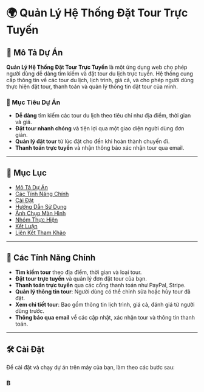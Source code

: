 # 🌍 Quản Lý Hệ Thống Đặt Tour Trực Tuyến

## 📜 Mô Tả Dự Án

**Quản Lý Hệ Thống Đặt Tour Trực Tuyến** là một ứng dụng web cho phép người dùng dễ dàng tìm kiếm và đặt tour du lịch trực tuyến. Hệ thống cung cấp thông tin về các tour du lịch, lịch trình, giá cả, và cho phép người dùng thực hiện đặt tour, thanh toán và quản lý thông tin đặt tour của mình.

### 🎯 Mục Tiêu Dự Án

- **Dễ dàng** tìm kiếm các tour du lịch theo tiêu chí như địa điểm, thời gian và giá.
- **Đặt tour nhanh chóng** và tiện lợi qua một giao diện người dùng đơn giản.
- **Quản lý đặt tour** từ lúc đặt cho đến khi hoàn thành chuyến đi.
- **Thanh toán trực tuyến** và nhận thông báo xác nhận tour qua email.

---

## 📝 Mục Lục

- [Mô Tả Dự Án](#mô-tả-dự-án)
- [Các Tính Năng Chính](#các-tính-năng-chính)
- [Cài Đặt](#cài-đặt)
- [Hướng Dẫn Sử Dụng](#hướng-dẫn-sử-dụng)
- [Ảnh Chụp Màn Hình](#ảnh-chụp-màn-hình)
- [Nhóm Thực Hiện](#nhóm-thực-hiện)
- [Kết Luận](#kết-luận)
- [Liên Kết Tham Khảo](#liên-kết-tham-khảo)

---

## 🚀 Các Tính Năng Chính

- **Tìm kiếm tour** theo địa điểm, thời gian và loại tour.
- **Đặt tour trực tuyến** và quản lý đơn đặt tour của bạn.
- **Thanh toán trực tuyến** qua các cổng thanh toán như PayPal, Stripe.
- **Quản lý thông tin tour**: Người dùng có thể chỉnh sửa hoặc hủy tour đã đặt.
- **Xem chi tiết tour**: Bao gồm thông tin lịch trình, giá cả, đánh giá từ người dùng trước.
- **Thông báo qua email** về các cập nhật, xác nhận tour và thông tin thanh toán.

---

## 🛠️ Cài Đặt

Để cài đặt và chạy dự án trên máy của bạn, làm theo các bước sau:

### B
